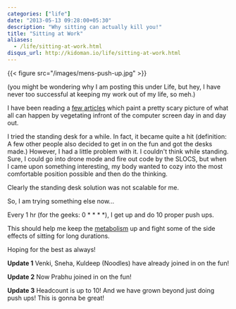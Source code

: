 ```yaml
---
categories: ["life"]
date: "2013-05-13 09:28:00+05:30"
description: "Why sitting can actually kill you!"
title: "Sitting at Work"
aliases:
  - /life/sitting-at-work.html
disqus_url: http://kidoman.io/life/sitting-at-work.html
---
```


{{< figure src="/images/mens-push-up.jpg" >}}

(you might be wondering why I am posting this under Life, but hey, I have never too successful at keeping my work out of my life, so meh.)

I have been reading a [few articles](https://www.google.com/search?q=sitting+at+work+health+risks) which paint a pretty scary picture of what all can happen by vegetating infront of the computer screen day in and day out.

I tried the standing desk for a while. In fact, it became quite a hit (definition: A few other people also decided to get in on the fun and got the desks made.) However, I had a little problem with it. I couldn't think while standing. Sure, I could go into drone mode and fire out code by the SLOCS, but when I came upon something interesting, my body wanted to cozy into the most comfortable position possible and then do the thinking.

Clearly the standing desk solution was not scalable for me.

So, I am trying something else now...

Every 1 hr (for the geeks: 0 * * * *), I get up and do 10 proper push ups.

This should help me keep the [metabolism](http://en.wikipedia.org/wiki/Basal_metabolic_rate) up and fight some of the side effects of sitting for long durations.

Hoping for the best as always!

**Update 1**
Venki, Sneha, Kuldeep (Noodles) have already joined in on the fun!

**Update 2**
Now Prabhu joined in on the fun!

**Update 3**
Headcount is up to 10! And we have grown beyond just doing push ups! This is gonna be great!
